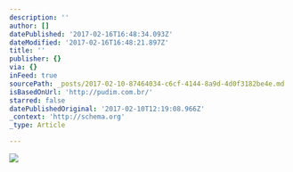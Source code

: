 ```yaml
---
description: ''
author: []
datePublished: '2017-02-16T16:48:34.093Z'
dateModified: '2017-02-16T16:48:21.897Z'
title: ''
publisher: {}
via: {}
inFeed: true
sourcePath: _posts/2017-02-10-87464034-c6cf-4144-8a9d-4d0f3182be4e.md
isBasedOnUrl: 'http://pudim.com.br/'
starred: false
datePublishedOriginal: '2017-02-10T12:19:08.966Z'
_context: 'http://schema.org'
_type: Article

---
```

![](https://the-grid-user-content.s3-us-west-2.amazonaws.com/1fc05e3d-bd91-4243-b74c-0f9d242b6357.jpg)